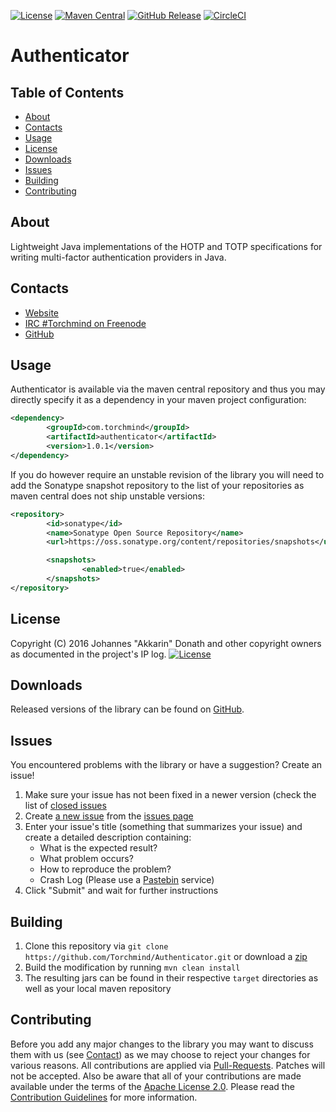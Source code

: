 [![License](https://img.shields.io/github/license/Torchmind/Authenticator.svg?style=flat-square)](https://www.apache.org/licenses/LICENSE-2.0.txt)
[![Maven Central](https://img.shields.io/maven-central/v/com.torchmind/authenticator.svg?style=flat-square)](https://search.maven.org/#search%7Cga%7C1%7Cg%3Acom.torchmind%20a%3Aauthenticator)
[![GitHub Release](https://img.shields.io/github/release/Torchmind/Authenticator.svg?style=flat-square)](https://github.com/Torchmind/Authenticator/releases)
[![CircleCI](https://img.shields.io/circleci/project/github/Torchmind/Authenticator.svg?style=flat-square)](https://circleci.com/gh/Torchmind/Authenticator)

Authenticator
=============

Table of Contents
-----------------
* [About](#about)
* [Contacts](#contacts)
* [Usage](#usage)
* [License](#license)
* [Downloads](#downloads)
* [Issues](#issues)
* [Building](#building)
* [Contributing](#contributing)

About
-----

Lightweight Java implementations of the HOTP and TOTP specifications for writing multi-factor
authentication providers in Java.

Contacts
--------

* [Website](https://www.torchmind.com/open-source)
* [IRC #Torchmind on Freenode](http://webchat.freenode.net/?channels=%23Torchmind)
* [GitHub](https://github.com/Torchmind/Authenticator)

Usage
-----

Authenticator is available via the maven central repository and thus you may directly specify it as a dependency in your
maven project configuration:

```xml
<dependency>
        <groupId>com.torchmind</groupId>
        <artifactId>authenticator</artifactId>
        <version>1.0.1</version>
</dependency>
```

If you do however require an unstable revision of the library you will need to add the Sonatype snapshot repository to
the list of your repositories as maven central does not ship unstable versions:

```xml
<repository>
        <id>sonatype</id>
        <name>Sonatype Open Source Repository</name>
        <url>https://oss.sonatype.org/content/repositories/snapshots</url>

        <snapshots>
                <enabled>true</enabled>
        </snapshots>
</repository>
```

License
-------

Copyright (C) 2016 Johannes "Akkarin" Donath and other copyright owners as documented in the project's IP log.
[![License](https://img.shields.io/badge/License-Apache%202.0-blue.svg?style=flat-square)](https://www.apache.org/licenses/LICENSE-2.0.txt)

Downloads
---------

Released versions of the library can be found on [GitHub](https://github.com/Torchmind/Authenticator/releases).

Issues
------

You encountered problems with the library or have a suggestion? Create an issue!

1. Make sure your issue has not been fixed in a newer version (check the list of [closed issues](https://github.com/Torchmind/Authenticator/issues?q=is%3Aissue+is%3Aclosed)
1. Create [a new issue](https://github.com/Torchmind/Authenticator/issues/new) from the [issues page](https://github.com/Torchmind/Authenticator/issues)
1. Enter your issue's title (something that summarizes your issue) and create a detailed description containing:
   - What is the expected result?
   - What problem occurs?
   - How to reproduce the problem?
   - Crash Log (Please use a [Pastebin](http://www.pastebin.com) service)
1. Click "Submit" and wait for further instructions

Building
--------

1. Clone this repository via ```git clone https://github.com/Torchmind/Authenticator.git``` or download a [zip](https://github.com/Torchmind/Authenticator/archive/master.zip)
1. Build the modification by running ```mvn clean install```
1. The resulting jars can be found in their respective ```target``` directories as well as your local maven repository

Contributing
------------

Before you add any major changes to the library you may want to discuss them with us (see [Contact](#contact)) as
we may choose to reject your changes for various reasons. All contributions are applied via [Pull-Requests](https://help.github.com/articles/creating-a-pull-request).
Patches will not be accepted. Also be aware that all of your contributions are made available under the terms of the
[Apache License 2.0](https://www.apache.org/licenses/LICENSE-2.0.txt). Please read the [Contribution Guidelines](CONTRIBUTING.md)
for more information.
